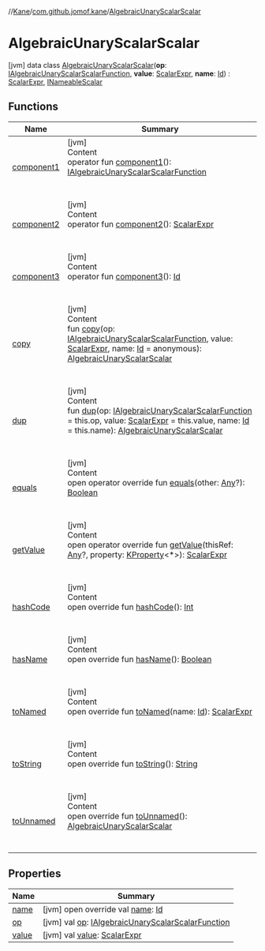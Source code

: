//[Kane](../../index.md)/[com.github.jomof.kane](../index.md)/[AlgebraicUnaryScalarScalar](index.md)



# AlgebraicUnaryScalarScalar  
 [jvm] data class [AlgebraicUnaryScalarScalar](index.md)(**op**: [IAlgebraicUnaryScalarScalarFunction](../-i-algebraic-unary-scalar-scalar-function/index.md), **value**: [ScalarExpr](../-scalar-expr/index.md), **name**: [Id](../../com.github.jomof.kane.impl/index.md#%5Bcom.github.jomof.kane.impl%2FId%2F%2F%2FPointingToDeclaration%2F%5D%2FClasslikes%2F-1137976118)) : [ScalarExpr](../-scalar-expr/index.md), [INameableScalar](../-i-nameable-scalar/index.md)   


## Functions  
  
|  Name|  Summary| 
|---|---|
| <a name="com.github.jomof.kane/AlgebraicUnaryScalarScalar/component1/#/PointingToDeclaration/"></a>[component1](component1.md)| <a name="com.github.jomof.kane/AlgebraicUnaryScalarScalar/component1/#/PointingToDeclaration/"></a>[jvm]  <br>Content  <br>operator fun [component1](component1.md)(): [IAlgebraicUnaryScalarScalarFunction](../-i-algebraic-unary-scalar-scalar-function/index.md)  <br><br><br>
| <a name="com.github.jomof.kane/AlgebraicUnaryScalarScalar/component2/#/PointingToDeclaration/"></a>[component2](component2.md)| <a name="com.github.jomof.kane/AlgebraicUnaryScalarScalar/component2/#/PointingToDeclaration/"></a>[jvm]  <br>Content  <br>operator fun [component2](component2.md)(): [ScalarExpr](../-scalar-expr/index.md)  <br><br><br>
| <a name="com.github.jomof.kane/AlgebraicUnaryScalarScalar/component3/#/PointingToDeclaration/"></a>[component3](component3.md)| <a name="com.github.jomof.kane/AlgebraicUnaryScalarScalar/component3/#/PointingToDeclaration/"></a>[jvm]  <br>Content  <br>operator fun [component3](component3.md)(): [Id](../../com.github.jomof.kane.impl/index.md#%5Bcom.github.jomof.kane.impl%2FId%2F%2F%2FPointingToDeclaration%2F%5D%2FClasslikes%2F-1137976118)  <br><br><br>
| <a name="com.github.jomof.kane/AlgebraicUnaryScalarScalar/copy/#com.github.jomof.kane.IAlgebraicUnaryScalarScalarFunction#com.github.jomof.kane.ScalarExpr#kotlin.Any/PointingToDeclaration/"></a>[copy](copy.md)| <a name="com.github.jomof.kane/AlgebraicUnaryScalarScalar/copy/#com.github.jomof.kane.IAlgebraicUnaryScalarScalarFunction#com.github.jomof.kane.ScalarExpr#kotlin.Any/PointingToDeclaration/"></a>[jvm]  <br>Content  <br>fun [copy](copy.md)(op: [IAlgebraicUnaryScalarScalarFunction](../-i-algebraic-unary-scalar-scalar-function/index.md), value: [ScalarExpr](../-scalar-expr/index.md), name: [Id](../../com.github.jomof.kane.impl/index.md#%5Bcom.github.jomof.kane.impl%2FId%2F%2F%2FPointingToDeclaration%2F%5D%2FClasslikes%2F-1137976118) = anonymous): [AlgebraicUnaryScalarScalar](index.md)  <br><br><br>
| <a name="com.github.jomof.kane/AlgebraicUnaryScalarScalar/dup/#com.github.jomof.kane.IAlgebraicUnaryScalarScalarFunction#com.github.jomof.kane.ScalarExpr#kotlin.Any/PointingToDeclaration/"></a>[dup](dup.md)| <a name="com.github.jomof.kane/AlgebraicUnaryScalarScalar/dup/#com.github.jomof.kane.IAlgebraicUnaryScalarScalarFunction#com.github.jomof.kane.ScalarExpr#kotlin.Any/PointingToDeclaration/"></a>[jvm]  <br>Content  <br>fun [dup](dup.md)(op: [IAlgebraicUnaryScalarScalarFunction](../-i-algebraic-unary-scalar-scalar-function/index.md) = this.op, value: [ScalarExpr](../-scalar-expr/index.md) = this.value, name: [Id](../../com.github.jomof.kane.impl/index.md#%5Bcom.github.jomof.kane.impl%2FId%2F%2F%2FPointingToDeclaration%2F%5D%2FClasslikes%2F-1137976118) = this.name): [AlgebraicUnaryScalarScalar](index.md)  <br><br><br>
| <a name="kotlin/Any/equals/#kotlin.Any?/PointingToDeclaration/"></a>[equals](../../com.github.jomof.kane.impl.visitor/-difference-visitor/index.md#%5Bkotlin%2FAny%2Fequals%2F%23kotlin.Any%3F%2FPointingToDeclaration%2F%5D%2FFunctions%2F-1137976118)| <a name="kotlin/Any/equals/#kotlin.Any?/PointingToDeclaration/"></a>[jvm]  <br>Content  <br>open operator override fun [equals](../../com.github.jomof.kane.impl.visitor/-difference-visitor/index.md#%5Bkotlin%2FAny%2Fequals%2F%23kotlin.Any%3F%2FPointingToDeclaration%2F%5D%2FFunctions%2F-1137976118)(other: [Any](https://kotlinlang.org/api/latest/jvm/stdlib/kotlin/-any/index.html)?): [Boolean](https://kotlinlang.org/api/latest/jvm/stdlib/kotlin/-boolean/index.html)  <br><br><br>
| <a name="com.github.jomof.kane/AlgebraicUnaryScalarScalar/getValue/#kotlin.Any?#kotlin.reflect.KProperty[*]/PointingToDeclaration/"></a>[getValue](get-value.md)| <a name="com.github.jomof.kane/AlgebraicUnaryScalarScalar/getValue/#kotlin.Any?#kotlin.reflect.KProperty[*]/PointingToDeclaration/"></a>[jvm]  <br>Content  <br>open operator override fun [getValue](get-value.md)(thisRef: [Any](https://kotlinlang.org/api/latest/jvm/stdlib/kotlin/-any/index.html)?, property: [KProperty](https://kotlinlang.org/api/latest/jvm/stdlib/kotlin.reflect/-k-property/index.html)<*>): [ScalarExpr](../-scalar-expr/index.md)  <br><br><br>
| <a name="kotlin/Any/hashCode/#/PointingToDeclaration/"></a>[hashCode](../../com.github.jomof.kane.impl.visitor/-difference-visitor/index.md#%5Bkotlin%2FAny%2FhashCode%2F%23%2FPointingToDeclaration%2F%5D%2FFunctions%2F-1137976118)| <a name="kotlin/Any/hashCode/#/PointingToDeclaration/"></a>[jvm]  <br>Content  <br>open override fun [hashCode](../../com.github.jomof.kane.impl.visitor/-difference-visitor/index.md#%5Bkotlin%2FAny%2FhashCode%2F%23%2FPointingToDeclaration%2F%5D%2FFunctions%2F-1137976118)(): [Int](https://kotlinlang.org/api/latest/jvm/stdlib/kotlin/-int/index.html)  <br><br><br>
| <a name="com.github.jomof.kane/AlgebraicUnaryScalarScalar/hasName/#/PointingToDeclaration/"></a>[hasName](has-name.md)| <a name="com.github.jomof.kane/AlgebraicUnaryScalarScalar/hasName/#/PointingToDeclaration/"></a>[jvm]  <br>Content  <br>open override fun [hasName](has-name.md)(): [Boolean](https://kotlinlang.org/api/latest/jvm/stdlib/kotlin/-boolean/index.html)  <br><br><br>
| <a name="com.github.jomof.kane/AlgebraicUnaryScalarScalar/toNamed/#kotlin.Any/PointingToDeclaration/"></a>[toNamed](to-named.md)| <a name="com.github.jomof.kane/AlgebraicUnaryScalarScalar/toNamed/#kotlin.Any/PointingToDeclaration/"></a>[jvm]  <br>Content  <br>open override fun [toNamed](to-named.md)(name: [Id](../../com.github.jomof.kane.impl/index.md#%5Bcom.github.jomof.kane.impl%2FId%2F%2F%2FPointingToDeclaration%2F%5D%2FClasslikes%2F-1137976118)): [ScalarExpr](../-scalar-expr/index.md)  <br><br><br>
| <a name="com.github.jomof.kane/AlgebraicUnaryScalarScalar/toString/#/PointingToDeclaration/"></a>[toString](to-string.md)| <a name="com.github.jomof.kane/AlgebraicUnaryScalarScalar/toString/#/PointingToDeclaration/"></a>[jvm]  <br>Content  <br>open override fun [toString](to-string.md)(): [String](https://kotlinlang.org/api/latest/jvm/stdlib/kotlin/-string/index.html)  <br><br><br>
| <a name="com.github.jomof.kane/AlgebraicUnaryScalarScalar/toUnnamed/#/PointingToDeclaration/"></a>[toUnnamed](to-unnamed.md)| <a name="com.github.jomof.kane/AlgebraicUnaryScalarScalar/toUnnamed/#/PointingToDeclaration/"></a>[jvm]  <br>Content  <br>open override fun [toUnnamed](to-unnamed.md)(): [AlgebraicUnaryScalarScalar](index.md)  <br><br><br>


## Properties  
  
|  Name|  Summary| 
|---|---|
| <a name="com.github.jomof.kane/AlgebraicUnaryScalarScalar/name/#/PointingToDeclaration/"></a>[name](name.md)| <a name="com.github.jomof.kane/AlgebraicUnaryScalarScalar/name/#/PointingToDeclaration/"></a> [jvm] open override val [name](name.md): [Id](../../com.github.jomof.kane.impl/index.md#%5Bcom.github.jomof.kane.impl%2FId%2F%2F%2FPointingToDeclaration%2F%5D%2FClasslikes%2F-1137976118)   <br>
| <a name="com.github.jomof.kane/AlgebraicUnaryScalarScalar/op/#/PointingToDeclaration/"></a>[op](op.md)| <a name="com.github.jomof.kane/AlgebraicUnaryScalarScalar/op/#/PointingToDeclaration/"></a> [jvm] val [op](op.md): [IAlgebraicUnaryScalarScalarFunction](../-i-algebraic-unary-scalar-scalar-function/index.md)   <br>
| <a name="com.github.jomof.kane/AlgebraicUnaryScalarScalar/value/#/PointingToDeclaration/"></a>[value](value.md)| <a name="com.github.jomof.kane/AlgebraicUnaryScalarScalar/value/#/PointingToDeclaration/"></a> [jvm] val [value](value.md): [ScalarExpr](../-scalar-expr/index.md)   <br>

